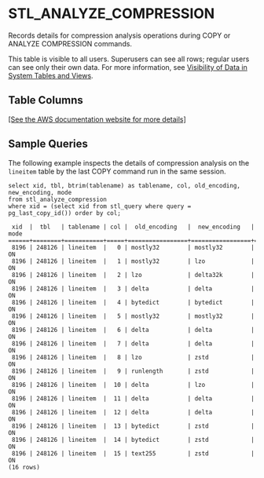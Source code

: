 # STL\_ANALYZE\_COMPRESSION<a name="r_STL_ANALYZE_COMPRESSION"></a>

Records details for compression analysis operations during COPY or ANALYZE COMPRESSION commands\.

This table is visible to all users\. Superusers can see all rows; regular users can see only their own data\. For more information, see [Visibility of Data in System Tables and Views](c_visibility-of-data.md)\.

## Table Columns<a name="r_STL_ANALYZE_COMPRESSION-table-columns2"></a>

[\[See the AWS documentation website for more details\]](http://docs.aws.amazon.com/redshift/latest/dg/r_STL_ANALYZE_COMPRESSION.html)

## Sample Queries<a name="r_STL_ANALYZE_COMPRESSION-sample-queries2"></a>

The following example inspects the details of compression analysis on the `lineitem` table by the last COPY command run in the same session\. 

```
select xid, tbl, btrim(tablename) as tablename, col, old_encoding, new_encoding, mode 
from stl_analyze_compression 
where xid = (select xid from stl_query where query = pg_last_copy_id()) order by col;
                
 xid  |  tbl   | tablename | col |  old_encoding   |  new_encoding   |      mode
======+========+===========+=====+=================+=================+=============
 8196 | 248126 | lineitem  |   0 | mostly32        | mostly32        | ON
 8196 | 248126 | lineitem  |   1 | mostly32        | lzo             | ON
 8196 | 248126 | lineitem  |   2 | lzo             | delta32k        | ON
 8196 | 248126 | lineitem  |   3 | delta           | delta           | ON
 8196 | 248126 | lineitem  |   4 | bytedict        | bytedict        | ON
 8196 | 248126 | lineitem  |   5 | mostly32        | mostly32        | ON
 8196 | 248126 | lineitem  |   6 | delta           | delta           | ON
 8196 | 248126 | lineitem  |   7 | delta           | delta           | ON
 8196 | 248126 | lineitem  |   8 | lzo             | zstd            | ON
 8196 | 248126 | lineitem  |   9 | runlength       | zstd            | ON
 8196 | 248126 | lineitem  |  10 | delta           | lzo             | ON
 8196 | 248126 | lineitem  |  11 | delta           | delta           | ON
 8196 | 248126 | lineitem  |  12 | delta           | delta           | ON
 8196 | 248126 | lineitem  |  13 | bytedict        | zstd            | ON
 8196 | 248126 | lineitem  |  14 | bytedict        | zstd            | ON
 8196 | 248126 | lineitem  |  15 | text255         | zstd            | ON
(16 rows)
```
